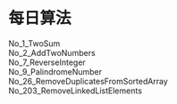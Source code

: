# 每日算法
No_1_TwoSum </br>
No_2_AddTwoNumbers </br>
No_7_ReverseInteger </br>
No_9_PalindromeNumber </br>
No_26_RemoveDuplicatesFromSortedArray </br>
No_203_RemoveLinkedListElements </br>
